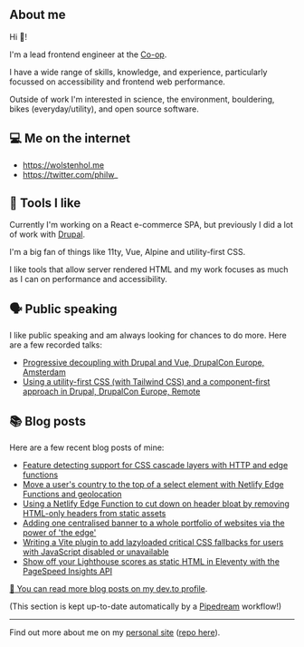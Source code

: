 ## About me

Hi :wave:!

I'm a lead frontend engineer at the [Co-op](https://github.com/coopdigital).

I have a wide range of skills, knowledge, and experience, particularly focussed on accessibility and frontend web performance. 

Outside of work I'm interested in science, the environment, bouldering, bikes (everyday/utility), and open source software.

## :computer: Me on the internet

* https://wolstenhol.me
* https://twitter.com/philw_

## :toolbox: Tools I like

Currently I'm working on a React e-commerce SPA, but previously I did a lot of work with [Drupal](https://www.drupal.org/u/phil-wolstenholme).

I'm a big fan of things like 11ty, Vue, Alpine and utility-first CSS. 

I like tools that allow server rendered HTML and my work focuses as much as I can on performance and accessibility.

## :speaking_head: Public speaking

I like public speaking and am always looking for chances to do more. Here are a few recorded talks:

* [Progressive decoupling with Drupal and Vue, DrupalCon Europe, Amsterdam](https://www.youtube.com/watch?v=TBLlwvM_uPc)
* [Using a utility-first CSS (with Tailwind CSS) and a component-first approach in Drupal, DrupalCon Europe, Remote](https://www.youtube.com/watch?v=MYY1teFZ_Fk)

## :books: Blog posts

Here are a few recent blog posts of mine:

* [Feature detecting support for CSS cascade layers with HTTP and edge functions](https://dev.to/philw_/feature-detecting-support-for-css-cascade-layers-with-http-and-edge-functions-n9p)
* [Move a user's country to the top of a select element with Netlify Edge Functions and geolocation](https://dev.to/philw_/move-a-users-country-to-the-top-of-a-select-element-dropdown-list-with-netlify-edge-functions-and-geolocation-1nhd)
* [Using a Netlify Edge Function to cut down on header bloat by removing HTML-only headers from static assets](https://dev.to/philw_/using-a-netlify-edge-worker-to-cut-down-on-header-bloat-by-removing-html-only-headers-from-your-static-assets-3nh9)
* [Adding one centralised banner to a whole portfolio of websites via the power of 'the edge'](https://dev.to/philw_/centralised-emergency-banners-via-the-edge-and-your-cdn-2app)
* [Writing a Vite plugin to add lazyloaded critical CSS fallbacks for users with JavaScript disabled or unavailable](https://dev.to/philw_/using-vite-with-critical-css-in-a-way-that-supports-users-with-javascript-disabled-or-unavailable-57cd)
* [Show off your Lighthouse scores as static HTML in Eleventy with the PageSpeed Insights API](https://dev.to/philw_/show-off-your-lighthouse-scores-in-eleventy-with-the-pagespeed-insights-api-1cpp)


[:book: You can read more blog posts on my dev.to profile](https://dev.to/philw_).

(This section is kept up-to-date automatically by a [Pipedream](https://pipedream.com) workflow!)

----

Find out more about me on my [personal site](https://wolstenhol.me/) ([repo here](https://github.com/philwolstenholme/wolstenhol-11ty/)).
